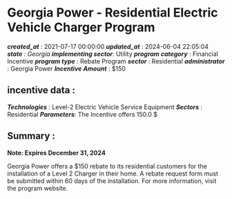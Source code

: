 # Georgia Power - Residential Electric Vehicle Charger Program 
 ***created_at*** : 2021-07-17 00:00:00 
 ***updated_at*** : 2024-06-04 22:05:04 
 ***state** : Georgia 
 **implementing sector***: Utility 
 ***program category*** : Financial Incentive 
 ***program type*** : Rebate Program 
 ***sector*** : Residential 
 ***administrator*** : Georgia Power 
 ***Incentive Amount*** : $150

 
 ## incentive data : 
 ***Technologies*** : Level-2 Electric Vehicle Service Equipment 
 ***Sectors*** : Residential 
 ***Parameters***: The Incentive offers 150.0 $ 
 
 ## Summary : 
 **Note: Expires December 31, 2024**  

Georgia Power offers a $150 rebate to its residential customers for the
installation of a Level 2 Charger in their home. A rebate request form must be
submitted within 60 days of the installation. For more information, visit the
program website.

 
 